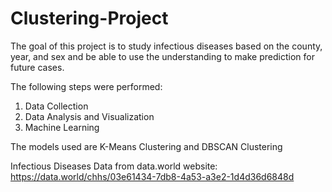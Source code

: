 # Clustering-Project

The goal of this project is to study infectious diseases based on the county, year, and sex and be able to use the understanding to make prediction for future cases. 

The following steps were performed:
1. Data Collection
2. Data Analysis and Visualization
3. Machine Learning

The models used are K-Means Clustering and DBSCAN Clustering 

Infectious Diseases Data from data.world website: https://data.world/chhs/03e61434-7db8-4a53-a3e2-1d4d36d6848d

